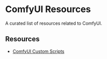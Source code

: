 # ComfyUI Resources

A curated list of resources related to ComfyUI.

## Resources

- [ComfyUI Custom Scripts](./ComfyUI-Custom-Scripts/README.md)
